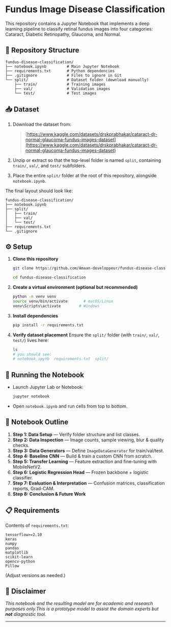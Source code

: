 # Fundus Image Disease Classification

This repository contains a Jupyter Notebook that implements a deep learning pipeline to classify retinal fundus images into four categories: Cataract, Diabetic Retinopathy, Glaucoma, and Normal.

## 📂 Repository Structure

```
fundus-disease-classification/
├── notebook.ipynb         # Main Jupyter Notebook
├── requirements.txt       # Python dependencies
├── .gitignore             # Files to ignore in Git
└── split/                 # Dataset folder (download manually)
    ├── train/             # Training images
    ├── val/               # Validation images
    └── test/              # Test images
```

## 📥 Dataset

1. Download the dataset from:

   > [https://www.kaggle.com/datasets/drskprabhakar/cataract-dr-normal-glaucoma-fundus-images-dataset](https://www.kaggle.com/datasets/drskprabhakar/cataract-dr-normal-glaucoma-fundus-images-dataset)
2. Unzip or extract so that the top-level folder is named `split`, containing `train/`, `val/`, and `test/` subfolders.
3. Place the entire `split/` folder at the root of this repository, alongside `notebook.ipynb`.

The final layout should look like:

```
fundus-disease-classification/
├── notebook.ipynb
├── split/
│   ├── train/
│   ├── val/
│   └── test/
├── requirements.txt
└── .gitignore
```

## ⚙️ Setup

1. **Clone this repository**

   ```bash
   git clone https://github.com/Amaan-developpeur/fundus-disease-classification.git

   cd fundus-disease-classification
   ```

2. **Create a virtual environment (optional but recommended)**

   ```bash
   python -m venv venv
   source venv/bin/activate       # macOS/Linux
   venv\Scripts\activate        # Windows
   ```

3. **Install dependencies**

   ```bash
   pip install -r requirements.txt
   ```

4. **Verify dataset placement**
   Ensure the `split/` folder (with `train/`, `val/`, `test/`) lives here:

   ```bash
   ls
   # you should see:
   # notebook.ipynb  requirements.txt  split/
   ```

## 🚀 Running the Notebook

* Launch Jupyter Lab or Notebook:

  ```bash
  jupyter notebook
  ```
* Open `notebook.ipynb` and run cells from top to bottom.

## 📜 Notebook Outline

1. **Step 1: Data Setup** — Verify folder structure and list classes.
2. **Step 2: Data Inspection** — Image counts, sample viewing, blur & quality checks.
3. **Step 3: Data Generators** — Define `ImageDataGenerator` for train/val/test.
4. **Step 4: Baseline CNN** — Build & train a custom CNN from scratch.
5. **Step 5: Transfer Learning** — Feature extraction and fine-tuning with MobileNetV2.
6. **Step 6: Logistic Regression Head** — Frozen backbone + logistic classifier.
7. **Step 7: Evaluation & Interpretation** — Confusion matrices, classification reports, Grad-CAM.
8. **Step 8: Conclusion & Future Work**

## 📋 Requirements

Contents of `requirements.txt`:

```
tensorflow>=2.10
keras
numpy
pandas
matplotlib
scikit-learn
opencv-python
Pillow
```

(Adjust versions as needed.)

## 🚫 Disclaimer

*This notebook and the resulting model are for academic and research purposes only.This is a prototype model to assist the domain experts but  ********not******** diagnostic tool.*

---
